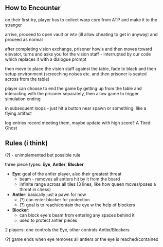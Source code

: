 ## How to Encounter
on their first try, player has to collect warp core from ATP and make it to the stranger

arrive, proceed to open vault or wtv (ill allow cheating to get in anyway) and proceed as normal

after completing vision exchange, prisoner howls and then moves toward elevator, turns and
asks you for the vision staff - interrupted by our code which replaces it with a dialogue prompt

then move to place the vision staff against the table, fade to black and then 
setup environment (screeching noises etc. and then prisoner is seated across from
the table)

player can choose to end the game by getting up from the table and interacting with
the prisoner separately, then allow game to trigger simulation ending

in subsequent loops - just hit a button near spawn or something. like a flying artifact

log entries record meeting them, maybe update with high score? A Tired Ghost
## Rules (i think)
(?) - unimplemented but possible rule

three piece types: **Eye**, **Antler**, **Blocker**
- **Eye**: goal of the antler player, also their greatest threat
    - beam - removes all antlers hit by it from the board
    - infinite range across all tiles (3 lines, like how queen moves/poses a threat in chess)
- **Antler**: basically just a pawn for now
    - (?) can enter blocker for protection
    - (?) goal is to reach/contain the eye w the help of blockers
- **Blocker**: 
    - can block eye's beam from entering any spaces behind it
    - used to protect antler pieces

2 players: one controls the Eye, other controls Antler/Blockers

(?) game ends when eye removes all antlers or the eye is reached/contained